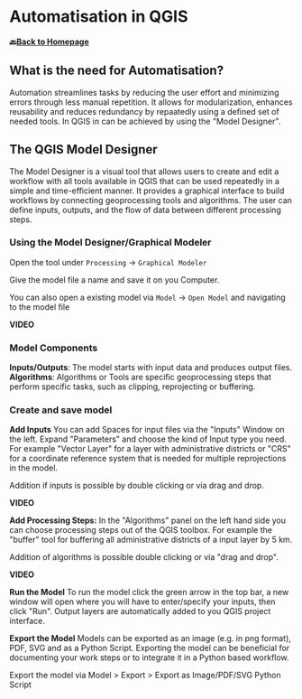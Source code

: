 # Automatisation in QGIS


__🔙[Back to Homepage](/content/intro.md)__

## What is the need for Automatisation?
Automation streamlines tasks by reducing the user effort and minimizing errors through less manual repetition. It allows for modularization, enhances reusability and reduces redundancy by repaatedly using a defined set of needed tools. In QGIS in can be achieved by using the "Model Designer".

## The QGIS Model Designer
The Model Designer is a visual tool that allows users to create and edit a workflow with all tools available in QGIS that can be used repeatedly in a simple and time-efficient manner. It provides a graphical interface to build workflows by connecting geoprocessing tools and algorithms. The user can define inputs, outputs, and the flow of data between different processing steps.

### Using the Model Designer/Graphical Modeler

Open the tool under `Processing` -> `Graphical Modeler`

Give the model file a name and save it on you Computer.

You can also open a existing model via `Model` -> `Open Model` and navigating to the model file


**VIDEO**

### Model Components
**Inputs/Outputs**: The model starts with input data and produces output files.
**Algorithms**: Algorithms or Tools are specific geoprocessing steps that perform specific tasks, such as clipping, reprojecting or buffering.


### Create and save model

**Add Inputs**
You can add Spaces for input files via the "Inputs" Window on the left. Expand "Parameters" and choose the kind of Input type you need. For example "Vector Layer" for a layer with administrative districts or "CRS" for a coordinate reference system that is needed for multiple reprojections in the model.

Addition if inputs is possible by double clicking or via drag and drop.

**VIDEO**


**Add Processing Steps:**
In the "Algorithms" panel on the left hand side you can choose processing steps out of the QGIS toolbox. For example the "buffer" tool for buffering all administrative districts of a input layer by 5 km.

Addition of algorithms is possible double clicking or via "drag and drop".

**VIDEO**


**Run the Model**
To run the model click the green arrow in the top bar, a new window will open where you will have to enter/specify your inputs, then click "Run". Output layers are automatically added to you QGIS project interface.

**Export the Model**
Models can be exported as an image (e.g. in png format), PDF, SVG and as a Python Script. Exporting the model can be beneficial for documenting your work steps or to integrate it in a Python based workflow.

Export the model via Model > Export > Export as Image/PDF/SVG Python Script

<!---**VIDEO**-->